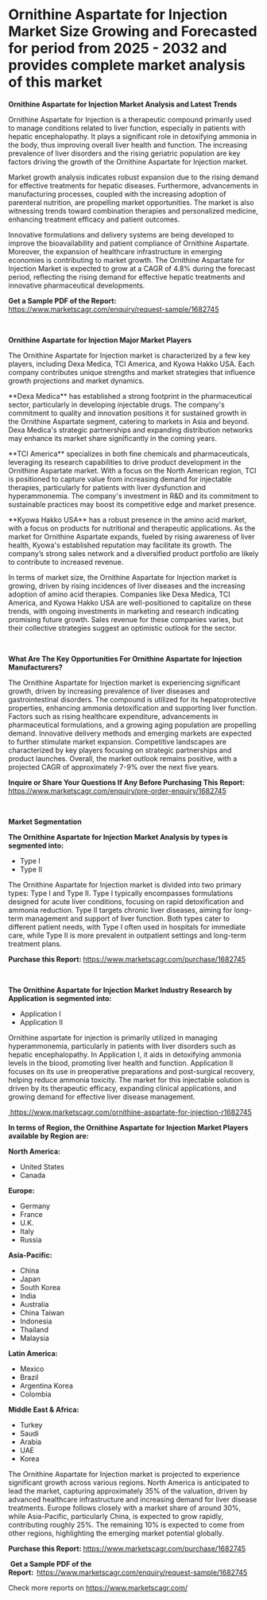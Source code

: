 <p><h1>Ornithine Aspartate for Injection Market Size Growing and Forecasted for period from 2025 - 2032 and provides complete market analysis of this market</h1></p><p><strong>Ornithine Aspartate for Injection Market Analysis and Latest Trends</strong></p>
<p><p>Ornithine Aspartate for Injection is a therapeutic compound primarily used to manage conditions related to liver function, especially in patients with hepatic encephalopathy. It plays a significant role in detoxifying ammonia in the body, thus improving overall liver health and function. The increasing prevalence of liver disorders and the rising geriatric population are key factors driving the growth of the Ornithine Aspartate for Injection market.</p><p>Market growth analysis indicates robust expansion due to the rising demand for effective treatments for hepatic diseases. Furthermore, advancements in manufacturing processes, coupled with the increasing adoption of parenteral nutrition, are propelling market opportunities. The market is also witnessing trends toward combination therapies and personalized medicine, enhancing treatment efficacy and patient outcomes.</p><p>Innovative formulations and delivery systems are being developed to improve the bioavailability and patient compliance of Ornithine Aspartate. Moreover, the expansion of healthcare infrastructure in emerging economies is contributing to market growth. The Ornithine Aspartate for Injection Market is expected to grow at a CAGR of 4.8% during the forecast period, reflecting the rising demand for effective hepatic treatments and innovative pharmaceutical developments.</p></p>
<p><strong>Get a Sample PDF of the Report:&nbsp;</strong> <a href="https://www.marketscagr.com/enquiry/request-sample/1682745?utm_campaign=2097&utm_medium=2&utm_source=Github&utm_content=ia&utm_term=26032025&utm_id=ornithine-aspartate-for-injection">https://www.marketscagr.com/enquiry/request-sample/1682745</a></p>
<p>&nbsp;</p>
<p><strong>Ornithine Aspartate for Injection Major Market Players</strong></p>
<p><p>The Ornithine Aspartate for Injection market is characterized by a few key players, including Dexa Medica, TCI America, and Kyowa Hakko USA. Each company contributes unique strengths and market strategies that influence growth projections and market dynamics.</p><p>**Dexa Medica** has established a strong footprint in the pharmaceutical sector, particularly in developing injectable drugs. The company's commitment to quality and innovation positions it for sustained growth in the Ornithine Aspartate segment, catering to markets in Asia and beyond. Dexa Medica's strategic partnerships and expanding distribution networks may enhance its market share significantly in the coming years.</p><p>**TCI America** specializes in both fine chemicals and pharmaceuticals, leveraging its research capabilities to drive product development in the Ornithine Aspartate market. With a focus on the North American region, TCI is positioned to capture value from increasing demand for injectable therapies, particularly for patients with liver dysfunction and hyperammonemia. The company's investment in R&D and its commitment to sustainable practices may boost its competitive edge and market presence.</p><p>**Kyowa Hakko USA** has a robust presence in the amino acid market, with a focus on products for nutritional and therapeutic applications. As the market for Ornithine Aspartate expands, fueled by rising awareness of liver health, Kyowa's established reputation may facilitate its growth. The company’s strong sales network and a diversified product portfolio are likely to contribute to increased revenue.</p><p>In terms of market size, the Ornithine Aspartate for Injection market is growing, driven by rising incidences of liver diseases and the increasing adoption of amino acid therapies. Companies like Dexa Medica, TCI America, and Kyowa Hakko USA are well-positioned to capitalize on these trends, with ongoing investments in marketing and research indicating promising future growth. Sales revenue for these companies varies, but their collective strategies suggest an optimistic outlook for the sector.</p></p>
<p>&nbsp;</p>
<p><strong>What Are The Key Opportunities For Ornithine Aspartate for Injection Manufacturers?</strong></p>
<p><p>The Ornithine Aspartate for Injection market is experiencing significant growth, driven by increasing prevalence of liver diseases and gastrointestinal disorders. The compound is utilized for its hepatoprotective properties, enhancing ammonia detoxification and supporting liver function. Factors such as rising healthcare expenditure, advancements in pharmaceutical formulations, and a growing aging population are propelling demand. Innovative delivery methods and emerging markets are expected to further stimulate market expansion. Competitive landscapes are characterized by key players focusing on strategic partnerships and product launches. Overall, the market outlook remains positive, with a projected CAGR of approximately 7-9% over the next five years.</p></p>
<p><strong>Inquire or Share Your Questions If Any Before Purchasing This Report:</strong> <a href="https://www.marketscagr.com/enquiry/pre-order-enquiry/1682745?utm_campaign=2097&utm_medium=2&utm_source=Github&utm_content=ia&utm_term=26032025&utm_id=ornithine-aspartate-for-injection">https://www.marketscagr.com/enquiry/pre-order-enquiry/1682745</a></p>
<p>&nbsp;</p>
<p><strong>Market Segmentation</strong></p>
<p><strong>The Ornithine Aspartate for Injection Market Analysis by types is segmented into:</strong></p>
<p><ul><li>Type I</li><li>Type II</li></ul></p>
<p><p>The Ornithine Aspartate for Injection market is divided into two primary types: Type I and Type II. Type I typically encompasses formulations designed for acute liver conditions, focusing on rapid detoxification and ammonia reduction. Type II targets chronic liver diseases, aiming for long-term management and support of liver function. Both types cater to different patient needs, with Type I often used in hospitals for immediate care, while Type II is more prevalent in outpatient settings and long-term treatment plans.</p></p>
<p><strong>Purchase this Report:&nbsp;</strong><a href="https://www.marketscagr.com/purchase/1682745?utm_campaign=2097&utm_medium=2&utm_source=Github&utm_content=ia&utm_term=26032025&utm_id=ornithine-aspartate-for-injection">https://www.marketscagr.com/purchase/1682745</a></p>
<p>&nbsp;</p>
<p><strong>The Ornithine Aspartate for Injection Market Industry Research by Application is segmented into:</strong></p>
<p><ul><li>Application I</li><li>Application II</li></ul></p>
<p><p>Ornithine aspartate for injection is primarily utilized in managing hyperammonemia, particularly in patients with liver disorders such as hepatic encephalopathy. In Application I, it aids in detoxifying ammonia levels in the blood, promoting liver health and function. Application II focuses on its use in preoperative preparations and post-surgical recovery, helping reduce ammonia toxicity. The market for this injectable solution is driven by its therapeutic efficacy, expanding clinical applications, and growing demand for effective liver disease management.</p></p>
<p><a href="https://www.marketscagr.com/ornithine-aspartate-for-injection-r1682745?utm_campaign=2097&utm_medium=2&utm_source=Github&utm_content=ia&utm_term=26032025&utm_id=ornithine-aspartate-for-injection">&nbsp;https://www.marketscagr.com/ornithine-aspartate-for-injection-r1682745</a></p>
<p><strong>In terms of Region, the Ornithine Aspartate for Injection Market Players available by Region are:</strong></p>
<p>
    <p> <strong> North America: </strong>
        <ul>
            <li>United States</li>
            <li>Canada</li>
        </ul>
        </p> 
    <p> <strong> Europe: </strong>
        <ul>
            <li>Germany</li>
            <li>France</li>
            <li>U.K.</li>
            <li>Italy</li>
            <li>Russia</li>
        </ul>
        </p> 
    <p> <strong> Asia-Pacific: </strong>
        <ul>
            <li>China</li>
            <li>Japan</li>
            <li>South Korea</li>
            <li>India</li>
            <li>Australia</li>
            <li>China Taiwan</li>
            <li>Indonesia</li>
            <li>Thailand</li>
            <li>Malaysia</li>
        </ul>
        </p> 
    <p> <strong> Latin America: </strong>
        <ul>
            <li>Mexico</li>
            <li>Brazil</li>
            <li>Argentina Korea</li>
            <li>Colombia</li>
        </ul>
        </p> 
    <p> <strong> Middle East & Africa: </strong>
        <ul>
            <li>Turkey</li>
            <li>Saudi</li>
            <li>Arabia</li>
            <li>UAE</li>
            <li>Korea</li>
        </ul>
    </p>
    </p>
<p><p>The Ornithine Aspartate for Injection market is projected to experience significant growth across various regions. North America is anticipated to lead the market, capturing approximately 35% of the valuation, driven by advanced healthcare infrastructure and increasing demand for liver disease treatments. Europe follows closely with a market share of around 30%, while Asia-Pacific, particularly China, is expected to grow rapidly, contributing roughly 25%. The remaining 10% is expected to come from other regions, highlighting the emerging market potential globally.</p></p>
<p><strong>Purchase this Report: </strong><a href="https://www.marketscagr.com/purchase/1682745?utm_campaign=2097&utm_medium=2&utm_source=Github&utm_content=ia&utm_term=26032025&utm_id=ornithine-aspartate-for-injection">https://www.marketscagr.com/purchase/1682745</a></p>
<p>&nbsp;<strong>Get a Sample PDF of the Report:&nbsp;&nbsp;</strong><a href="https://www.marketscagr.com/enquiry/request-sample/1682745?utm_campaign=2097&utm_medium=2&utm_source=Github&utm_content=ia&utm_term=26032025&utm_id=ornithine-aspartate-for-injection">https://www.marketscagr.com/enquiry/request-sample/1682745</a></p>
<p><strong></strong></p>
<p>Check more reports on <a href="https://www.marketscagr.com/?utm_campaign=2097&utm_medium=2&utm_source=Github&utm_content=ia&utm_term=26032025&utm_id=ornithine-aspartate-for-injection">https://www.marketscagr.com/</a></p>